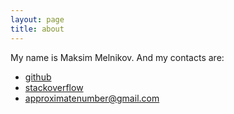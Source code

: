 ```yaml
---
layout: page
title: about
---
```


My name is Maksim Melnikov. And my contacts are:

* [github](https://github.com/approximatenumber)
* [stackoverflow](http://ru.stackoverflow.com/users/199091/approximatenumber)
* approximatenumber@gmail.com
